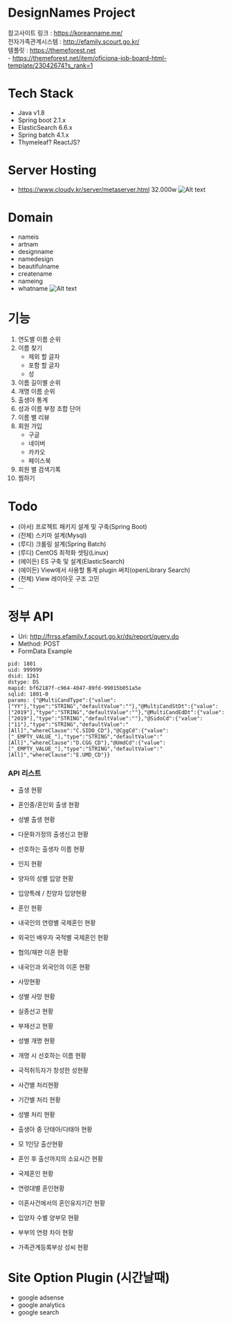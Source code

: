 # DesignNames Project

참고사이트 링크 : https://koreanname.me/  
전자가족관계시스템 : http://efamily.scourt.go.kr/  
템플릿 : https://themeforest.net  
    - https://themeforest.net/item/oficiona-job-board-html-template/23042674?s_rank=1

# Tech Stack
- Java v1.8
- Spring boot 2.1.x
- ElasticSearch 6.6.x
- Spring batch 4.1.x
- Thymeleaf? ReactJS?

# Server Hosting
- https://www.cloudv.kr/server/metaserver.html 32.000w
![Alt text](https://monosnap.com/image/RQ5gNvIALyPshV4Q1kdW9TVC4lSEBp.png)

# Domain
- nameis
- artnam
- designname
- namedesign
- beautifulname
- createname
- nameing
- whatname
![Alt text](https://monosnap.com/image/SxnWJroTnAuR1gzH2P9wJf3GIiandy.png)

# 기능
1. 연도별 이름 순위
2. 이름 찾기
    - 제외 할 글자
    - 포함 할 글자
    - 성
3. 이름 길이별 순위
4. 개명 이름 순위
5. 출생아 통계
6. 성과 이름 부정 조합 단어
7. 이름 별 리뷰
8. 회원 가입
    - 구글
    - 네이버
    - 카카오
    - 페이스북
9. 회원 별 검색기록
10. 찜하기


# Todo
- (아서) 프로젝트 패키지 설계 및 구축(Spring Boot)
- (전체) 스키마 설계(Mysql)
- (루디) 크롤링 설계(Spring Batch)
- (루디) CentOS 최적화 셋팅(Linux)
- (에이든) ES 구축 및 설계(ElasticSearch)
- (에이든) View에서 사용할 통계 plugin 써치(openLibrary Search)
- (전체) View 레이아웃 구조 고민
- ...

# 정부 API
- Uri: http://frrss.efamily.f.scourt.go.kr/ds/report/query.do
- Method: POST
- FormData Example
```text
pid: 1801
uid: 999999
dsid: 1261
dstype: DS
mapid: bf62187f-c964-4047-89fd-99015b051a5e
sqlid: 1801-0
params: {"@MultiCandType":{"value":["YY"],"type":"STRING","defaultValue":""},"@MultiCandStDt":{"value":["2019"],"type":"STRING","defaultValue":""},"@MultiCandEdDt":{"value":["2019"],"type":"STRING","defaultValue":""},"@SidoCd":{"value":["11"],"type":"STRING","defaultValue":"[All]","whereClause":"C.SIDO_CD"},"@CggCd":{"value":["_EMPTY_VALUE_"],"type":"STRING","defaultValue":"[All]","whereClause":"D.CGG_CD"},"@UmdCd":{"value":["_EMPTY_VALUE_"],"type":"STRING","defaultValue":"[All]","whereClause":"E.UMD_CD"}}
```

### API 리스트
- 출생 현황
- 혼인중/혼인외 출생 현황
- 성별 출생 현황
- 다문화가정의 출생신고 현황
- 선호하는 출생자 이름 현황  

- 인지 현황
- 양자의 성별 입양 현황
- 입양특례 / 친양자 입양현황  

- 혼인 현황
- 내국인의 연령별 국제혼인 현황
- 외국인 배우자 국적별 국제혼인 현황
- 협의/재판 이혼 현황
- 내국인과 외국인의 이혼 현황  

- 사망현황
- 성별 사망 현황
- 실종선고 현황
- 부재선고 현황

- 성별 개명 현황
- 개명 시 선호하는 이름 현황
- 국적취득자가 창성한 성현황

- 사건별 처리현황
- 기간별 처리 현황
- 성별 처리 현황

- 출생아 중 단태아/다태아 현황
- 모 1인당 출산현황
- 혼인 후 출산까지의 소요시간 현황
- 국제혼인 현황
- 연령대별 혼인현황
- 이혼사건에서의 혼인유지기간 현황
- 입양자 수별 양부모 현황
- 부부의 연령 차이 현황
- 가족관계등록부상 성씨 현황

# Site Option Plugin (시간날때)
- google adsense
- google analytics
- google search
